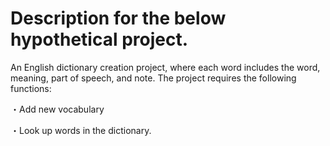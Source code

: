 # Description for the below hypothetical project.

An English dictionary creation project, where each word includes the word, meaning, part of speech, and note.
The project requires the following functions:

  ・Add new vocabulary

  ・Look up words in the dictionary.
